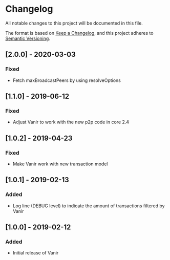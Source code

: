 # Changelog
All notable changes to this project will be documented in this file.

The format is based on [Keep a Changelog](https://keepachangelog.com/en/1.0.0/),
and this project adheres to [Semantic Versioning](https://semver.org/spec/v2.0.0.html).

## [2.0.0] - 2020-03-03
### Fixed
- Fetch maxBroadcastPeers by using resolveOptions

## [1.1.0] - 2019-06-12
### Fixed
- Adjust Vanir to work with the new p2p code in core 2.4

## [1.0.2] - 2019-04-23
### Fixed
- Make Vanir work with new transaction model

## [1.0.1] - 2019-02-13
### Added
- Log line (DEBUG level) to indicate the amount of transactions filtered by Vanir

## [1.0.0] - 2019-02-12
### Added
- Initial release of Vanir
